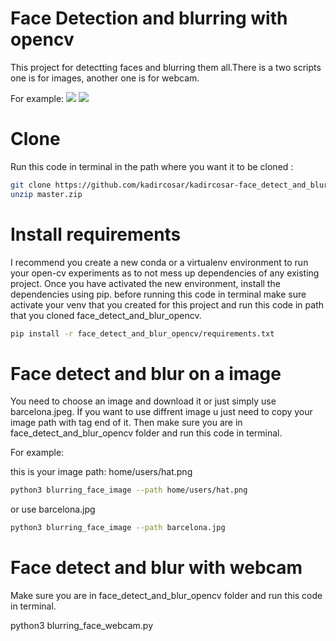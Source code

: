 # Face Detection and blurring with opencv

This project for detectting faces and blurring them all.There is a two scripts one is for images, another one is for webcam.

For example:
   <img  src=https://imgyukle.com/f/2022/02/06/ofy5w8.png></a>
   <img  src=https://imgyukle.com/f/2022/02/06/ofyxKn.png></a>
   
# Clone 
Run this code in terminal in the path  where you want it to be cloned :

```bash
git clone https://github.com/kadircosar/kadircosar-face_detect_and_blur_opencv/archive/refs/heads/master.zip
unzip master.zip
```

# Install requirements
I recommend you create a new conda or a virtualenv environment to run your open-cv experiments as to not mess up dependencies of any existing project. Once you have activated the new environment, install the dependencies using pip.
before running this code in terminal make sure activate your venv that you created for this project and run this code in path that you cloned face_detect_and_blur_opencv.
```bash
pip install -r face_detect_and_blur_opencv/requirements.txt
```

# Face detect and blur on a image 
You need to choose an image and download it or just simply use barcelona.jpeg.
İf you want to use diffrent image u just need to copy your image path with tag end of it.
Then make sure you are in face_detect_and_blur_opencv folder and run this code in terminal.

For example:

this is your image path: home/users/hat.png
```bash
python3 blurring_face_image --path home/users/hat.png
```
or use barcelona.jpg

```bash
python3 blurring_face_image --path barcelona.jpg
```
# Face detect and blur with webcam
 Make sure you are in face_detect_and_blur_opencv folder and run this code in terminal.

python3 blurring_face_webcam.py


